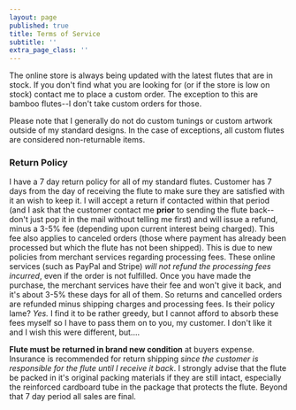 ```yaml
---
layout: page
published: true
title: Terms of Service
subtitle: ''
extra_page_class: ''
---
```


The online store is always being updated with the latest flutes that are in stock. If you don't find what you are looking for (or if the store is low on stock) contact me to place a custom order.  The exception to this are bamboo flutes--I don't take custom orders for those.

Please note that I generally do not do custom tunings or custom artwork outside of my standard designs. In the case of exceptions, all custom flutes are considered non-returnable items.

### Return Policy

I have a 7 day return policy for all of my standard flutes. Customer has 7 days from the day of receiving the flute to make sure they are satisfied with it an wish to keep it. I will accept a return if contacted within that period (and I ask that the customer contact me **prior** to sending the flute back--don't just pop it in the mail without telling me first) and will issue a refund, minus a 3-5% fee (depending upon current interest being charged).  This fee also applies to canceled orders (those where payment has already been processed but which the flute has not been shipped).   This is due to new policies from merchant services regarding processing fees.  These online services (such as PayPal and Stripe) *will not refund the processing fees incurred*, even if the order is not fulfilled.  Once you have made the purchase, the merchant services have their fee and won't give it back, and it's about 3-5% these days for all of them.   So returns and cancelled orders are refunded minus shipping charges and processing fees.  Is their policy lame?  *Yes.*  I find it to be rather greedy, but I cannot afford to absorb these fees myself so I have to pass them on to you, my customer.  I don't like it and I wish this were different, but....

**Flute must be returned in brand new condition** at buyers expense. Insurance is recommended for return shipping *since the customer is responsible for the flute until I receive it back*.   I strongly advise that the flute be packed in it's original packing materials if they are still intact, especially the reinforced cardboard tube in the package that protects the flute.  Beyond that 7 day period all sales are final.  